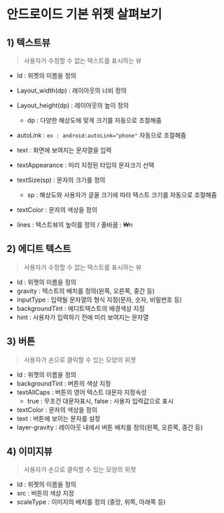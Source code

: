 # 안드로이드 기본 위젯 살펴보기

## 1) 텍스트뷰

> 사용자가 수정할 수 없는 텍스트를 표시하는 뷰

- Id : 위젯의 이름을 정의
- Layout_width(dp) : 레이아웃의 너비 정의
- Layout_height(dp) : 레이아웃의 높이 정의

  - dp : 다양한 해상도에 맞게 크기를 자동으로 조절해줌

- autoLink : `ex : android:autoLink="phone"` 자동으로 조절해줌
- text : 화면에 보여지는 문자열을 입력
- textAppearance : 미리 지정된 타입의 문자크기 선택
- textSize(sp) : 문자의 크기를 정의

  - sp : 해상도와 사용자가 글꼴 크기에 따라 텍스트 크기를 자동으로 조절해줌

- textColor : 문자의 색상을 정의
- lines : 텍스트뷰의 높이를 정의 / 줄바꿈 : ₩n

## 2) 에디트 텍스트

> 사용자가 수정할 수 없는 텍스트를 표시하는 뷰

- Id : 위젯의 이름을 정의
- gravity : 텍스트의 배치를 정의(왼쪽, 오른쪽, 중간 등)
- inputType : 입력될 문자열의 형식 지정(문자, 숫자, 비밀번호 등)
- backgroundTint : 에디트텍스트의 배경색상 지정
- hint : 사용자가 입력하기 전에 미리 보여지는 문자열

## 3) 버튼

> 사용자가 손으로 클릭할 수 있는 모양의 위젯

- Id : 위젯의 이름을 정의
- backgroundTint : 버튼의 색상 지정
- textAllCaps : 버튼의 영어 텍스트 대문자 지정속성
  - true : 무조건 대문자표시, false : 사용자 입력값으로 표시
- textColor : 문자의 색상을 정의
- text : 버튼에 보이는 문자를 설정
- layer-gravity : 레이아웃 내에서 버튼 배치를 정의(왼쪽, 오른쪽, 중간 등)

## 4) 이미지뷰

> 사용자가 손으로 클릭할 수 있는 모양의 위젯

- Id : 위젯의 이름을 정의
- src : 버튼의 색상 지정
- scaleType : 이미지의 배치를 정의 (중앙, 위쪽, 아래쪽 등)
